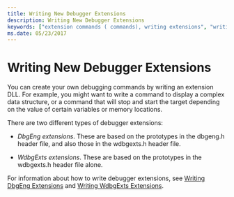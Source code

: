 ```yaml
---
title: Writing New Debugger Extensions
description: Writing New Debugger Extensions
keywords: ["extension commands ( commands), writing extensions", "writing extension commands", "dbgeng.h header file, writing extension commands", "wdbgexts.h header file, writing extension commands"]
ms.date: 05/23/2017
---
```


# Writing New Debugger Extensions

You can create your own debugging commands by writing an extension DLL. For example, you might want to write a command to display a complex data structure, or a command that will stop and start the target depending on the value of certain variables or memory locations.

There are two different types of debugger extensions:

- *DbgEng extensions*. These are based on the prototypes in the dbgeng.h header file, and also those in the wdbgexts.h header file.

- *WdbgExts extensions*. These are based on the prototypes in the wdbgexts.h header file alone.

For information about how to write debugger extensions, see [Writing DbgEng Extensions](../debugger/writing-dbgeng-extensions.md) and [Writing WdbgExts Extensions](../debugger/writing-wdbgexts-extensions.md).
